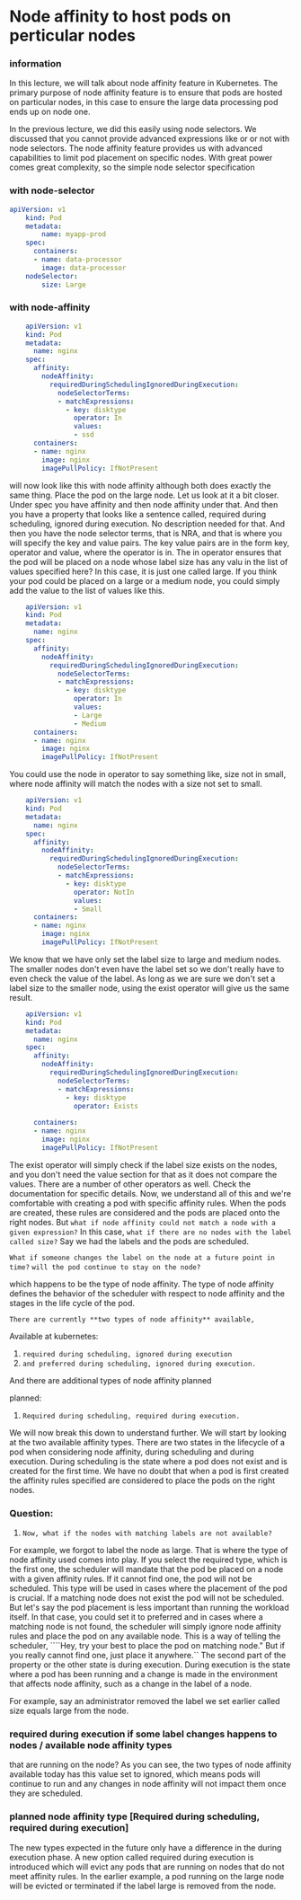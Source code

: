 # Node affinity to host pods on perticular nodes

### information
In this lecture, we will talk about node affinity feature in Kubernetes. The primary purpose of node affinity feature is to ensure that pods are hosted on particular nodes, in this case to ensure the large data processing pod ends up on node one.

In the previous lecture, we did this easily using node selectors. We discussed that you cannot provide advanced expressions like or or not with node selectors. The node affinity feature provides us with advanced capabilities to limit pod placement on specific nodes. With great power comes great complexity, so the simple node selector specification

### with node-selector
```yaml
apiVersion: v1
    kind: Pod
    metadata:
        name: myapp-prod
    spec:
      containers:
      - name: data-processor
        image: data-processor
    nodeSelector:
        size: Large
```

### with node-affinity
```yaml
    apiVersion: v1
    kind: Pod
    metadata:
      name: nginx
    spec:
      affinity:
        nodeAffinity:
          requiredDuringSchedulingIgnoredDuringExecution:
            nodeSelectorTerms:
            - matchExpressions:
              - key: disktype
                operator: In
                values:
                - ssd            
      containers:
      - name: nginx
        image: nginx
        imagePullPolicy: IfNotPresent
```

will now look like this with node affinity although both does exactly the same thing.
Place the pod on the large node. Let us look at it a bit closer. Under spec you have affinity   and then node affinity under that. And then you have a property that looks like a sentence called,   required during scheduling, ignored during execution.  No description needed for that.   And then you have the node selector terms, that is NRA, and that is where you will specify the key and value pairs.  The key value pairs are in the form   key, operator and value,   where the operator is in.  The in operator ensures that the pod  will be placed on a node  whose label size has any valu in the list of values specified here?   In this case, it is just one called large. If you think your pod could be placed on a large or a medium node, you could simply add the value to the list of values like this.

```yaml
    apiVersion: v1
    kind: Pod
    metadata:
      name: nginx
    spec:
      affinity:
        nodeAffinity:
          requiredDuringSchedulingIgnoredDuringExecution:
            nodeSelectorTerms:
            - matchExpressions:
              - key: disktype
                operator: In
                values:
                - Large
                - Medium            
      containers:
      - name: nginx
        image: nginx
        imagePullPolicy: IfNotPresent
```
You could use the node in operator to say something like, size not in small, where node affinity will match the nodes with a size not set to small.

```yaml
    apiVersion: v1
    kind: Pod
    metadata:
      name: nginx
    spec:
      affinity:
        nodeAffinity:
          requiredDuringSchedulingIgnoredDuringExecution:
            nodeSelectorTerms:
            - matchExpressions:
              - key: disktype
                operator: NotIn
                values:
                - Small            
      containers:
      - name: nginx
        image: nginx
        imagePullPolicy: IfNotPresent
```

We know that we have only set the label size to large and medium nodes. The smaller nodes don't even have the label set so we don't really have to even check the value of the label.
As long as we are sure we don't set a label size to the smaller node, using the exist operator will give us the same result.

```yaml
    apiVersion: v1
    kind: Pod
    metadata:
      name: nginx
    spec:
      affinity:
        nodeAffinity:
          requiredDuringSchedulingIgnoredDuringExecution:
            nodeSelectorTerms:
            - matchExpressions:
              - key: disktype
                operator: Exists            
      
      containers:
      - name: nginx
        image: nginx
        imagePullPolicy: IfNotPresent
```
 
The exist operator will simply check if the label size exists on the nodes, and you don't need the value section for that as it does not compare the values. 
There are a number of other operators as well. 
Check the documentation for specific details. Now, we understand all of this and we're comfortable with creating a pod with specific affinity rules. When the pods are created, these rules are considered and the pods are placed onto the right nodes. But ``what if node affinity could not match a node with a given expression?`` In this case, ``what if there are no nodes with the label called size?`` Say we had the labels and the pods are scheduled.
 
``What if someone changes the label on the node at a future point in time?``
``will the pod continue to stay on the node?``
 
which happens to be the type of node affinity. The type of node affinity defines the behavior of the scheduler with respect to node affinity and the stages in the life cycle of the pod.

``There are currently **two types of node affinity** available,``

Available at kubernetes:  
  1. ``required during scheduling, ignored during execution``
  2. ``and preferred during scheduling, ignored during execution.``

And there are additional types of node affinity planned

planned:
  1. ``Required during scheduling, required during execution.``


We will now break this down to understand further. We will start by looking at the two available affinity types. There are two states in the lifecycle of a pod when considering node affinity, during scheduling and during execution. During scheduling is the state where a pod does not exist and is created for the first time. We have no doubt that when a pod is first created the affinity rules specified are considered to place the pods on the right nodes.

### Question:
  1. ``Now, what if the nodes with matching labels are not available?``
 
For example, we forgot to label the node as large. That is where the type of node affinity used comes into play. If you select the required type, which is the first one, the scheduler will mandate that the pod be placed on a node with a given affinity rules. If it cannot find one, the pod will not be scheduled. This type will be used in cases where the placement of the pod is crucial. If a matching node does not exist the pod will not be scheduled. But let's say the pod placement is less important than running the workload itself. In that case, you could set it to preferred and in cases where a matching node is not found, the scheduler will simply ignore node affinity rules and place the pod on any available node. This is a way of telling the scheduler, ````Hey, try your best to place the pod on matching node." But if you really cannot find one, just place it anywhere.`` The second part of the property or the other state is during execution. During execution is the state where a pod has been running and a change is made in the environment that affects node affinity, such as a change in the label of a node.


For example, say an administrator removed the label
we set earlier called size equals large from the node.

### required during execution if some label changes happens to nodes / available node affinity types 
that are running on the node? As you can see, the two types of node affinity available today has this value set to ignored, which means pods will continue to run and any changes in node affinity will not impact them once they are scheduled.


### planned node affinity type [Required during scheduling, required during execution] 
The new types expected in the future only have a difference in the during execution phase. A new option called required during execution is introduced which will evict any pods that are running on nodes that do not meet affinity rules. In the earlier example, a pod running on the large node will be evicted or terminated if the label large is removed from the node.